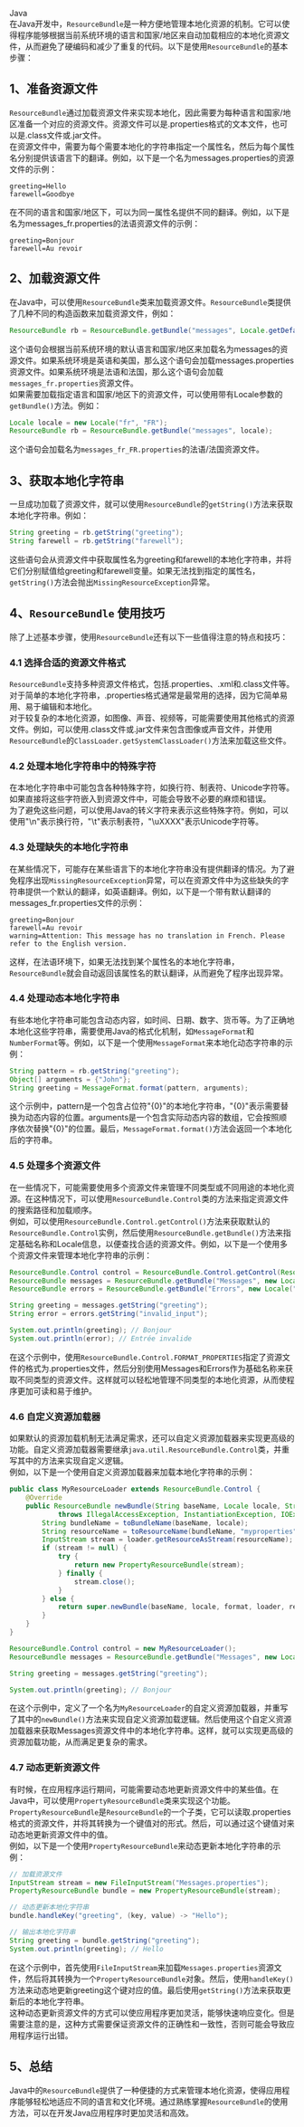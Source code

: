 Java<br />在Java开发中，`ResourceBundle`是一种方便地管理本地化资源的机制。它可以使得程序能够根据当前系统环境的语言和国家/地区来自动加载相应的本地化资源文件，从而避免了硬编码和减少了重复的代码。以下是使用`ResourceBundle`的基本步骤：
<a name="QIlAL"></a>
## 1、准备资源文件
`ResourceBundle`通过加载资源文件来实现本地化，因此需要为每种语言和国家/地区准备一个对应的资源文件。资源文件可以是.properties格式的文本文件，也可以是.class文件或.jar文件。<br />在资源文件中，需要为每个需要本地化的字符串指定一个属性名，然后为每个属性名分别提供该语言下的翻译。例如，以下是一个名为messages.properties的资源文件的示例：
```
greeting=Hello
farewell=Goodbye
```
在不同的语言和国家/地区下，可以为同一属性名提供不同的翻译。例如，以下是名为messages_fr.properties的法语资源文件的示例：
```
greeting=Bonjour
farewell=Au revoir
```
<a name="fD8zL"></a>
## 2、加载资源文件
在Java中，可以使用`ResourceBundle`类来加载资源文件。`ResourceBundle`类提供了几种不同的构造函数来加载资源文件，例如：
```java
ResourceBundle rb = ResourceBundle.getBundle("messages", Locale.getDefault());
```
这个语句会根据当前系统环境的默认语言和国家/地区来加载名为messages的资源文件。如果系统环境是英语和美国，那么这个语句会加载messages.properties资源文件。如果系统环境是法语和法国，那么这个语句会加载`messages_fr.properties`资源文件。<br />如果需要加载指定语言和国家/地区下的资源文件，可以使用带有Locale参数的`getBundle()`方法。例如：
```java
Locale locale = new Locale("fr", "FR");
ResourceBundle rb = ResourceBundle.getBundle("messages", locale);
```
这个语句会加载名为`messages_fr_FR.properties`的法语/法国资源文件。
<a name="FCveQ"></a>
## 3、获取本地化字符串
一旦成功加载了资源文件，就可以使用`ResourceBundle`的`getString()`方法来获取本地化字符串。例如：
```java
String greeting = rb.getString("greeting");
String farewell = rb.getString("farewell");
```
这些语句会从资源文件中获取属性名为greeting和farewell的本地化字符串，并将它们分别赋值给greeting和farewell变量。如果无法找到指定的属性名，`getString()`方法会抛出`MissingResourceException`异常。
<a name="PCSbw"></a>
## 4、`ResourceBundle` 使用技巧
除了上述基本步骤，使用`ResourceBundle`还有以下一些值得注意的特点和技巧：
<a name="YHLqv"></a>
### 4.1 选择合适的资源文件格式
`ResourceBundle`支持多种资源文件格式，包括.properties、.xml和.class文件等。对于简单的本地化字符串，.properties格式通常是最常用的选择，因为它简单易用、易于编辑和本地化。<br />对于较复杂的本地化资源，如图像、声音、视频等，可能需要使用其他格式的资源文件。例如，可以使用.class文件或.jar文件来包含图像或声音文件，并使用`ResourceBundle`的`ClassLoader.getSystemClassLoader()`方法来加载这些文件。
<a name="oRtiJ"></a>
### 4.2 处理本地化字符串中的特殊字符
在本地化字符串中可能包含各种特殊字符，如换行符、制表符、Unicode字符等。如果直接将这些字符嵌入到资源文件中，可能会导致不必要的麻烦和错误。<br />为了避免这些问题，可以使用Java的转义字符来表示这些特殊字符。例如，可以使用"\n"表示换行符，"\t"表示制表符，"\uXXXX"表示Unicode字符等。
<a name="KXoBo"></a>
### 4.3 处理缺失的本地化字符串
在某些情况下，可能存在某些语言下的本地化字符串没有提供翻译的情况。为了避免程序出现`MissingResourceException`异常，可以在资源文件中为这些缺失的字符串提供一个默认的翻译，如英语翻译。例如，以下是一个带有默认翻译的messages_fr.properties文件的示例：
```
greeting=Bonjour
farewell=Au revoir
warning=Attention: This message has no translation in French. Please refer to the English version.
```
这样，在法语环境下，如果无法找到某个属性名的本地化字符串，`ResourceBundle`就会自动返回该属性名的默认翻译，从而避免了程序出现异常。
<a name="xRshC"></a>
### 4.4 处理动态本地化字符串
有些本地化字符串可能包含动态内容，如时间、日期、数字、货币等。为了正确地本地化这些字符串，需要使用Java的格式化机制，如`MessageFormat`和`NumberFormat`等。例如，以下是一个使用`MessageFormat`来本地化动态字符串的示例：
```java
String pattern = rb.getString("greeting");
Object[] arguments = {"John"};
String greeting = MessageFormat.format(pattern, arguments);
```
这个示例中，pattern是一个包含占位符"{0}"的本地化字符串，"{0}"表示需要替换为动态内容的位置。arguments是一个包含实际动态内容的数组，它会按照顺序依次替换"{0}"的位置。最后，`MessageFormat.format()`方法会返回一个本地化后的字符串。
<a name="SpLFt"></a>
### 4.5 处理多个资源文件
在一些情况下，可能需要使用多个资源文件来管理不同类型或不同用途的本地化资源。在这种情况下，可以使用`ResourceBundle.Control`类的方法来指定资源文件的搜索路径和加载顺序。<br />例如，可以使用`ResourceBundle.Control.getControl()`方法来获取默认的`ResourceBundle.Control`实例，然后使用`ResourceBundle.getBundle()`方法来指定基础名称和Locale信息，以便查找合适的资源文件。例如，以下是一个使用多个资源文件来管理本地化字符串的示例：
```java
ResourceBundle.Control control = ResourceBundle.Control.getControl(ResourceBundle.Control.FORMAT_PROPERTIES);
ResourceBundle messages = ResourceBundle.getBundle("Messages", new Locale("fr"), control);
ResourceBundle errors = ResourceBundle.getBundle("Errors", new Locale("fr"), control);

String greeting = messages.getString("greeting");
String error = errors.getString("invalid_input");

System.out.println(greeting); // Bonjour
System.out.println(error); // Entrée invalide
```
在这个示例中，使用`ResourceBundle.Control.FORMAT_PROPERTIES`指定了资源文件的格式为.properties文件，然后分别使用Messages和Errors作为基础名称来获取不同类型的资源文件。这样就可以轻松地管理不同类型的本地化资源，从而使程序更加可读和易于维护。
<a name="fGvQJ"></a>
### 4.6 自定义资源加载器
如果默认的资源加载机制无法满足需求，还可以自定义资源加载器来实现更高级的功能。自定义资源加载器需要继承`java.util.ResourceBundle.Control`类，并重写其中的方法来实现自定义逻辑。<br />例如，以下是一个使用自定义资源加载器来加载本地化字符串的示例：
```java
public class MyResourceLoader extends ResourceBundle.Control {
    @Override
    public ResourceBundle newBundle(String baseName, Locale locale, String format, ClassLoader loader, boolean reload)
            throws IllegalAccessException, InstantiationException, IOException {
        String bundleName = toBundleName(baseName, locale);
        String resourceName = toResourceName(bundleName, "myproperties");
        InputStream stream = loader.getResourceAsStream(resourceName);
        if (stream != null) {
            try {
                return new PropertyResourceBundle(stream);
            } finally {
                stream.close();
            }
        } else {
            return super.newBundle(baseName, locale, format, loader, reload);
        }
    }
}

ResourceBundle.Control control = new MyResourceLoader();
ResourceBundle messages = ResourceBundle.getBundle("Messages", new Locale("fr"), control);

String greeting = messages.getString("greeting");

System.out.println(greeting); // Bonjour
```
在这个示例中，定义了一个名为`MyResourceLoader`的自定义资源加载器，并重写了其中的`newBundle()`方法来实现自定义资源加载逻辑。然后使用这个自定义资源加载器来获取Messages资源文件中的本地化字符串。这样，就可以实现更高级的资源加载功能，从而满足更复杂的需求。
<a name="v5m48"></a>
### 4.7 动态更新资源文件
有时候，在应用程序运行期间，可能需要动态地更新资源文件中的某些值。在Java中，可以使用`PropertyResourceBundle`类来实现这个功能。<br />`PropertyResourceBundle`是`ResourceBundle`的一个子类，它可以读取.properties格式的资源文件，并将其转换为一个键值对的形式。然后，可以通过这个键值对来动态地更新资源文件中的值。<br />例如，以下是一个使用`PropertyResourceBundle`来动态更新本地化字符串的示例：
```java
// 加载资源文件
InputStream stream = new FileInputStream("Messages.properties");
PropertyResourceBundle bundle = new PropertyResourceBundle(stream);

// 动态更新本地化字符串
bundle.handleKey("greeting", (key, value) -> "Hello");

// 输出本地化字符串
String greeting = bundle.getString("greeting");
System.out.println(greeting); // Hello
```
在这个示例中，首先使用`FileInputStream`来加载`Messages.properties`资源文件，然后将其转换为一个`PropertyResourceBundle`对象。然后，使用`handleKey()`方法来动态地更新greeting这个键对应的值。最后使用`getString()`方法来获取更新后的本地化字符串。<br />这种动态更新资源文件的方式可以使应用程序更加灵活，能够快速响应变化。但是需要注意的是，这种方式需要保证资源文件的正确性和一致性，否则可能会导致应用程序运行出错。
<a name="H1TcE"></a>
## 5、总结
Java中的`ResourceBundle`提供了一种便捷的方式来管理本地化资源，使得应用程序能够轻松地适应不同的语言和文化环境。通过熟练掌握`ResourceBundle`的使用方法，可以在开发Java应用程序时更加灵活和高效。
